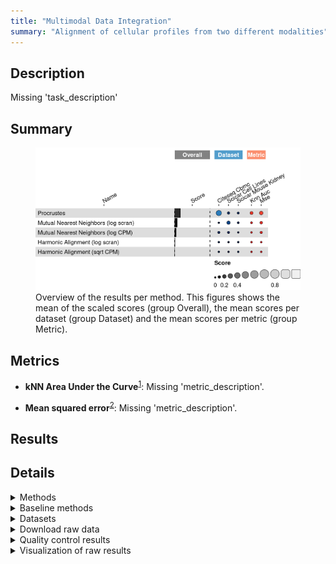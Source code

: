 ```yaml
---
title: "Multimodal Data Integration"
summary: "Alignment of cellular profiles from two different modalities"
---
```


<script src="index_files/libs/htmlwidgets-1.5.4/htmlwidgets.js"></script>
<link href="index_files/libs/datatables-css-0.0.0/datatables-crosstalk.css" rel="stylesheet" />
<script src="index_files/libs/datatables-binding-0.25/datatables.js"></script>
<script src="index_files/libs/jquery-3.6.0/jquery-3.6.0.min.js"></script>
<link href="index_files/libs/dt-core-1.11.3/css/jquery.dataTables.min.css" rel="stylesheet" />
<link href="index_files/libs/dt-core-1.11.3/css/jquery.dataTables.extra.css" rel="stylesheet" />
<script src="index_files/libs/dt-core-1.11.3/js/jquery.dataTables.min.js"></script>
<link href="index_files/libs/dt-ext-select-1.11.3/css/select.dataTables.min.css" rel="stylesheet" />
<script src="index_files/libs/dt-ext-select-1.11.3/js/dataTables.select.min.js"></script>
<link href="index_files/libs/dt-ext-searchpanes-1.11.3/css/searchPanes.dataTables.min.css" rel="stylesheet" />
<script src="index_files/libs/dt-ext-searchpanes-1.11.3/js/dataTables.searchPanes.min.js"></script>
<script src="index_files/libs/jszip-1.11.3/jszip.min.js"></script>
<link href="index_files/libs/dt-ext-buttons-1.11.3/css/buttons.dataTables.min.css" rel="stylesheet" />
<script src="index_files/libs/dt-ext-buttons-1.11.3/js/dataTables.buttons.min.js"></script>
<script src="index_files/libs/dt-ext-buttons-1.11.3/js/buttons.html5.min.js"></script>
<script src="index_files/libs/dt-ext-buttons-1.11.3/js/buttons.colVis.min.js"></script>
<script src="index_files/libs/dt-ext-buttons-1.11.3/js/buttons.print.min.js"></script>
<link href="index_files/libs/dt-ext-responsive-1.11.3/css/responsive.dataTables.min.css" rel="stylesheet" />
<script src="index_files/libs/dt-ext-responsive-1.11.3/js/dataTables.responsive.min.js"></script>
<link href="index_files/libs/crosstalk-1.2.0/css/crosstalk.min.css" rel="stylesheet" />
<script src="index_files/libs/crosstalk-1.2.0/js/crosstalk.min.js"></script>
<script src="index_files/libs/kePrint-0.0.1/kePrint.js"></script>
<link href="index_files/libs/lightable-0.0.1/lightable.css" rel="stylesheet" />


## Description

Missing 'task_description'

## Summary

<figure>
<img src="index.markdown_strict_files/figure-markdown_strict/summary-1.png" width="691" alt="Overview of the results per method. This figures shows the mean of the scaled scores (group Overall), the mean scores per dataset (group Dataset) and the mean scores per metric (group Metric)." />
<figcaption aria-hidden="true">Overview of the results per method. This figures shows the mean of the scaled scores (group Overall), the mean scores per dataset (group Dataset) and the mean scores per metric (group Metric).</figcaption>
</figure>

## Metrics

-   **kNN Area Under the Curve**<sup><a href="/bibliography#stanley2020harmonic" target="_blank">1</a></sup>: Missing 'metric_description'.

<!-- -->

-   **Mean squared error**<sup><a href="/bibliography#lance2022multimodal" target="_blank">2</a></sup>: Missing 'metric_description'.

## Results

<div id="htmlwidget-a1fd87ec0e6c12f2285b" style="width:100%;height:auto;" class="datatables html-widget"></div>
<script type="application/json" data-for="htmlwidget-a1fd87ec0e6c12f2285b">{"x":{"filter":"none","vertical":false,"extensions":["Select","SearchPanes","Buttons","Responsive"],"caption":"<caption>Results table of the scores per method, dataset and metric (after scaling). Use the filters to make a custom subselection of methods and datasets. The \"Overall mean\" dataset is the mean value across all datasets.<\/caption>","data":[["Procrustes <sup><a href=\"/bibliography#gower1975generalized\" target=\"_blank\">3<\/a><\/sup>","Mutual Nearest Neighbors (log scran) <sup><a href=\"/bibliography#haghverdi2018batch\" target=\"_blank\">4<\/a><\/sup>","Procrustes <sup><a href=\"/bibliography#gower1975generalized\" target=\"_blank\">3<\/a><\/sup>","Procrustes <sup><a href=\"/bibliography#gower1975generalized\" target=\"_blank\">3<\/a><\/sup>","Mutual Nearest Neighbors (log scran) <sup><a href=\"/bibliography#haghverdi2018batch\" target=\"_blank\">4<\/a><\/sup>","Mutual Nearest Neighbors (log CPM) <sup><a href=\"/bibliography#haghverdi2018batch\" target=\"_blank\">4<\/a><\/sup>","Mutual Nearest Neighbors (log CPM) <sup><a href=\"/bibliography#haghverdi2018batch\" target=\"_blank\">4<\/a><\/sup>","Procrustes <sup><a href=\"/bibliography#gower1975generalized\" target=\"_blank\">3<\/a><\/sup>","Mutual Nearest Neighbors (log CPM) <sup><a href=\"/bibliography#haghverdi2018batch\" target=\"_blank\">4<\/a><\/sup>","Mutual Nearest Neighbors (log scran) <sup><a href=\"/bibliography#haghverdi2018batch\" target=\"_blank\">4<\/a><\/sup>","Harmonic Alignment (log scran) <sup><a href=\"/bibliography#stanley2020harmonic\" target=\"_blank\">1<\/a><\/sup>","Mutual Nearest Neighbors (log CPM) <sup><a href=\"/bibliography#haghverdi2018batch\" target=\"_blank\">4<\/a><\/sup>","Harmonic Alignment (log scran) <sup><a href=\"/bibliography#stanley2020harmonic\" target=\"_blank\">1<\/a><\/sup>","Harmonic Alignment (sqrt CPM) <sup><a href=\"/bibliography#stanley2020harmonic\" target=\"_blank\">1<\/a><\/sup>","Harmonic Alignment (log scran) <sup><a href=\"/bibliography#stanley2020harmonic\" target=\"_blank\">1<\/a><\/sup>","Harmonic Alignment (sqrt CPM) <sup><a href=\"/bibliography#stanley2020harmonic\" target=\"_blank\">1<\/a><\/sup>","Harmonic Alignment (sqrt CPM) <sup><a href=\"/bibliography#stanley2020harmonic\" target=\"_blank\">1<\/a><\/sup>","Harmonic Alignment (log scran) <sup><a href=\"/bibliography#stanley2020harmonic\" target=\"_blank\">1<\/a><\/sup>","Mutual Nearest Neighbors (log scran) <sup><a href=\"/bibliography#haghverdi2018batch\" target=\"_blank\">4<\/a><\/sup>","Harmonic Alignment (sqrt CPM) <sup><a href=\"/bibliography#stanley2020harmonic\" target=\"_blank\">1<\/a><\/sup>"],["CITE-seq Cord Blood Mononuclear Cells <sup><a href=\"/bibliography#stoeckius2017simultaneous\" target=\"_blank\">5<\/a><\/sup>","sciCAR Cell Lines <sup><a href=\"/bibliography#cao2018joint\" target=\"_blank\">6<\/a><\/sup>","Overall mean","sciCAR Cell Lines <sup><a href=\"/bibliography#cao2018joint\" target=\"_blank\">6<\/a><\/sup>","Overall mean","CITE-seq Cord Blood Mononuclear Cells <sup><a href=\"/bibliography#stoeckius2017simultaneous\" target=\"_blank\">5<\/a><\/sup>","sciCAR Cell Lines <sup><a href=\"/bibliography#cao2018joint\" target=\"_blank\">6<\/a><\/sup>","sciCAR Mouse Kidney <sup><a href=\"/bibliography#cao2018joint\" target=\"_blank\">6<\/a><\/sup>","Overall mean","sciCAR Mouse Kidney <sup><a href=\"/bibliography#cao2018joint\" target=\"_blank\">6<\/a><\/sup>","sciCAR Mouse Kidney <sup><a href=\"/bibliography#cao2018joint\" target=\"_blank\">6<\/a><\/sup>","sciCAR Mouse Kidney <sup><a href=\"/bibliography#cao2018joint\" target=\"_blank\">6<\/a><\/sup>","CITE-seq Cord Blood Mononuclear Cells <sup><a href=\"/bibliography#stoeckius2017simultaneous\" target=\"_blank\">5<\/a><\/sup>","sciCAR Mouse Kidney <sup><a href=\"/bibliography#cao2018joint\" target=\"_blank\">6<\/a><\/sup>","Overall mean","CITE-seq Cord Blood Mononuclear Cells <sup><a href=\"/bibliography#stoeckius2017simultaneous\" target=\"_blank\">5<\/a><\/sup>","Overall mean","sciCAR Cell Lines <sup><a href=\"/bibliography#cao2018joint\" target=\"_blank\">6<\/a><\/sup>","CITE-seq Cord Blood Mononuclear Cells <sup><a href=\"/bibliography#stoeckius2017simultaneous\" target=\"_blank\">5<\/a><\/sup>","sciCAR Cell Lines <sup><a href=\"/bibliography#cao2018joint\" target=\"_blank\">6<\/a><\/sup>"],[0.367371660099538,0.172964252031419,0.162837986597246,0.0738402342650184,0.0653706327887329,0.0622904826180733,0.0578544389346066,0.0473020654271813,0.0426085296479292,0.0374213892344664,0.0109700285290439,0.00768066739110755,0.0046471142447602,0.00401139972041642,0.00314853587622908,-0.00173450021106317,-0.00480976937010793,-0.00617153514511684,-0.0142737428996867,-0.016706207619677],[0.308171704906801,0.0802243802593182,0.135417673163572,0.0579895919310561,0.0369218501295169,0.0140308448143716,0.0366648883279408,0.0400917226528605,0.0151695187773746,0.0434258827880639,0.0247993159239327,-0.00518717681018846,0.011571461471132,0.0104405294544754,0.0152583183793965,-0.00114099213098423,-0.000711677681043749,0.0094041777431248,-0.0128847126588314,-0.0114345703666224],[0.426571615292276,0.26570412380352,0.19025830003092,0.0896908765989807,0.0938194154479489,0.110550120421775,0.0790439895412725,0.054512408201502,0.0700475405184837,0.0314168956808689,-0.00285925886584493,0.0205485115924036,-0.00227723298161164,-0.00241773001364254,-0.00896124662693835,-0.0023280082911421,-0.00890786105917211,-0.0217472480333585,-0.0156627731405421,-0.0219778448727317],[291,879,449.666666666667,499,982.666666666667,540,749,559,719.333333333333,1239,1993,869,2046,581,1926,890,593.666666666667,1739,830,310],[132.8,88.6,273.333333333333,369,86.3666666666667,43.5,83.3,318.2,71.6,92.8,655.5,88,395,941.1,458.566666666667,903.9,930.366666666667,325.2,77.7,946.1],[0.5666015625,3.22265625,0.684928385416667,0.65517578125,3.87369791666667,1.953125,1.85546875,0.8330078125,2.01822916666667,4.19921875,4.19921875,2.24609375,4.19921875,1.85546875,3.87369791666667,0.61318359375,1.112890625,3.22265625,4.19921875,0.87001953125]],"container":"<table class=\"stripe compact\">\n  <thead>\n    <tr>\n      <th>Method<\/th>\n      <th>Dataset<\/th>\n      <th>Mean score<\/th>\n      <th>kNN Area Under the Curve<\/th>\n      <th>Mean squared error<\/th>\n      <th>Runtime (s)<\/th>\n      <th>CPU (%)<\/th>\n      <th>Memory (GB)<\/th>\n    <\/tr>\n  <\/thead>\n<\/table>","options":{"dom":"Bt","paging":false,"columnDefs":[{"targets":6,"render":"function(data, type, row, meta) {\n    return type !== 'display' ? data : DTWidget.formatRound(data, 0, 3, \",\", \".\", null);\n  }"},{"targets":5,"render":"function(data, type, row, meta) {\n    return type !== 'display' ? data : DTWidget.formatRound(data, 0, 3, \",\", \".\", null);\n  }"},{"targets":7,"render":"function(data, type, row, meta) {\n    return type !== 'display' ? data : DTWidget.formatRound(data, 2, 3, \",\", \".\", null);\n  }"},{"targets":2,"render":"function(data, type, row, meta) {\n    return type !== 'display' ? data : DTWidget.formatRound(data, 2, 3, \",\", \".\", null);\n  }"},{"targets":3,"render":"function(data, type, row, meta) {\n    return type !== 'display' ? data : DTWidget.formatRound(data, 2, 3, \",\", \".\", null);\n  }"},{"targets":4,"render":"function(data, type, row, meta) {\n    return type !== 'display' ? data : DTWidget.formatRound(data, 2, 3, \",\", \".\", null);\n  }"},{"searchPanes":{"show":false},"targets":[2,3,4,5,6,7]},{"searchPanes":{"preSelect":"Overall mean"},"targets":1},{"className":"dt-right","targets":[2,3,4,5,6,7]}],"buttons":["searchPanes","csv","excel"],"language":{"searchPanes":{"collapse":"Filters"}},"order":[],"autoWidth":false,"orderClasses":false,"responsive":true}},"evals":["options.columnDefs.0.render","options.columnDefs.1.render","options.columnDefs.2.render","options.columnDefs.3.render","options.columnDefs.4.render","options.columnDefs.5.render"],"jsHooks":[]}</script>

## Details

<details>
<summary>
Methods
</summary>

-   **Harmonic Alignment (log scran)**<sup><a href="/bibliography#stanley2020harmonic" target="_blank">1</a></sup>: Missing 'method_description'. Links: [Docs](https://github.com/KrishnaswamyLab/harmonic-alignment).

<!-- -->

-   **Harmonic Alignment (sqrt CPM)**<sup><a href="/bibliography#stanley2020harmonic" target="_blank">1</a></sup>: Missing 'method_description'. Links: [Docs](https://github.com/KrishnaswamyLab/harmonic-alignment).

<!-- -->

-   **Mutual Nearest Neighbors (log CPM)**<sup><a href="/bibliography#haghverdi2018batch" target="_blank">4</a></sup>: Missing 'method_description'. Links: [Docs](https://github.com/LTLA/batchelor).

<!-- -->

-   **Mutual Nearest Neighbors (log scran)**<sup><a href="/bibliography#haghverdi2018batch" target="_blank">4</a></sup>: Missing 'method_description'. Links: [Docs](https://github.com/LTLA/batchelor).

<!-- -->

-   **Procrustes**<sup><a href="/bibliography#gower1975generalized" target="_blank">3</a></sup>: Missing 'method_description'. Links: [Docs](https://docs.scipy.org/doc/scipy/reference/generated/scipy.spatial.procrustes.html).

<!-- -->

-   **Random Features**<sup><a href="/bibliography#openproblems" target="_blank">7</a></sup>: Missing 'method_description'. Links: [Docs](https://github.com/openproblems-bio/openproblems).

<!-- -->

-   **True Features**<sup><a href="/bibliography#openproblems" target="_blank">7</a></sup>: Missing 'method_description'. Links: [Docs](https://github.com/openproblems-bio/openproblems).

</details>
<details>
<summary>
Baseline methods
</summary>

-   **Random Features**: Missing 'method_description'.

<!-- -->

-   **True Features**: Missing 'method_description'.

</details>
<details>
<summary>
Datasets
</summary>

-   **CITE-seq Cord Blood Mononuclear Cells**<sup><a href="/bibliography#stoeckius2017simultaneous" target="_blank">5</a></sup>: Missing 'dataset_description'.

<!-- -->

-   **sciCAR Cell Lines**<sup><a href="/bibliography#cao2018joint" target="_blank">6</a></sup>: Missing 'dataset_description'.

<!-- -->

-   **sciCAR Mouse Kidney**<sup><a href="/bibliography#cao2018joint" target="_blank">6</a></sup>: Missing 'dataset_description'.

</details>
<details>
<summary>
Download raw data
</summary>

<a href="data/task_info.json" class="btn btn-secondary">Task info</a>
<a href="data/method_info.json" class="btn btn-secondary">Method info</a>
<a href="data/metric_info.json" class="btn btn-secondary">Metric info</a>
<a href="data/dataset_info.json" class="btn btn-secondary">Dataset info</a>
<a href="data/results.json" class="btn btn-secondary">Results</a>
<a href="data/quality_control.json" class="btn btn-secondary">Quality control</a>

</details>
<details>
<summary>
Quality control results
</summary>
<table class="table lightable-paper" style='margin-left: auto; margin-right: auto; font-family: "Arial Narrow", arial, helvetica, sans-serif; margin-left: auto; margin-right: auto;'>
 <thead>
  <tr>
   <th style="text-align:left;"> Category </th>
   <th style="text-align:left;"> Name </th>
   <th style="text-align:right;"> Value </th>
   <th style="text-align:left;"> Condition </th>
   <th style="text-align:left;"> Severity </th>
  </tr>
 </thead>
<tbody>
  <tr>
   <td style="text-align:left;" data-toggle="tooltip" data-container="body" data-placement="right" title="Dataset metadata field 'dataset_description' should be defined
  Task id: multimodal_data_integration
  Field: dataset_description
"> Dataset info </td>
   <td style="text-align:left;" data-toggle="tooltip" data-container="body" data-placement="right" title="Dataset metadata field 'dataset_description' should be defined
  Task id: multimodal_data_integration
  Field: dataset_description
"> Pct 'dataset_description' missing </td>
   <td style="text-align:right;" data-toggle="tooltip" data-container="body" data-placement="right" title="Dataset metadata field 'dataset_description' should be defined
  Task id: multimodal_data_integration
  Field: dataset_description
"> 1 </td>
   <td style="text-align:left;" data-toggle="tooltip" data-container="body" data-placement="right" title="Dataset metadata field 'dataset_description' should be defined
  Task id: multimodal_data_integration
  Field: dataset_description
"> percent_missing(dataset_info, field) </td>
   <td style="text-align:left;color: red !important;" data-toggle="tooltip" data-container="body" data-placement="right" title="Dataset metadata field 'dataset_description' should be defined
  Task id: multimodal_data_integration
  Field: dataset_description
"> ✗✗ </td>
  </tr>
  <tr>
   <td style="text-align:left;" data-toggle="tooltip" data-container="body" data-placement="right" title="Method metadata field 'method_description' should be defined
  Task id: multimodal_data_integration
  Field: method_description
"> Method info </td>
   <td style="text-align:left;" data-toggle="tooltip" data-container="body" data-placement="right" title="Method metadata field 'method_description' should be defined
  Task id: multimodal_data_integration
  Field: method_description
"> Pct 'method_description' missing </td>
   <td style="text-align:right;" data-toggle="tooltip" data-container="body" data-placement="right" title="Method metadata field 'method_description' should be defined
  Task id: multimodal_data_integration
  Field: method_description
"> 1 </td>
   <td style="text-align:left;" data-toggle="tooltip" data-container="body" data-placement="right" title="Method metadata field 'method_description' should be defined
  Task id: multimodal_data_integration
  Field: method_description
"> percent_missing(method_info, field) </td>
   <td style="text-align:left;color: red !important;" data-toggle="tooltip" data-container="body" data-placement="right" title="Method metadata field 'method_description' should be defined
  Task id: multimodal_data_integration
  Field: method_description
"> ✗✗ </td>
  </tr>
  <tr>
   <td style="text-align:left;" data-toggle="tooltip" data-container="body" data-placement="right" title="Metric metadata field 'metric_description' should be defined
  Task id: multimodal_data_integration
  Field: metric_description
"> Metric info </td>
   <td style="text-align:left;" data-toggle="tooltip" data-container="body" data-placement="right" title="Metric metadata field 'metric_description' should be defined
  Task id: multimodal_data_integration
  Field: metric_description
"> Pct 'metric_description' missing </td>
   <td style="text-align:right;" data-toggle="tooltip" data-container="body" data-placement="right" title="Metric metadata field 'metric_description' should be defined
  Task id: multimodal_data_integration
  Field: metric_description
"> 1 </td>
   <td style="text-align:left;" data-toggle="tooltip" data-container="body" data-placement="right" title="Metric metadata field 'metric_description' should be defined
  Task id: multimodal_data_integration
  Field: metric_description
"> percent_missing(metric_info, field) </td>
   <td style="text-align:left;color: red !important;" data-toggle="tooltip" data-container="body" data-placement="right" title="Metric metadata field 'metric_description' should be defined
  Task id: multimodal_data_integration
  Field: metric_description
"> ✗✗ </td>
  </tr>
  <tr>
   <td style="text-align:left;" data-toggle="tooltip" data-container="body" data-placement="right" title="Task metadata field 'task_description' should be defined
  Task id: multimodal_data_integration
  Field: task_description
"> Task info </td>
   <td style="text-align:left;" data-toggle="tooltip" data-container="body" data-placement="right" title="Task metadata field 'task_description' should be defined
  Task id: multimodal_data_integration
  Field: task_description
"> Pct 'task_description' missing </td>
   <td style="text-align:right;" data-toggle="tooltip" data-container="body" data-placement="right" title="Task metadata field 'task_description' should be defined
  Task id: multimodal_data_integration
  Field: task_description
"> 1 </td>
   <td style="text-align:left;" data-toggle="tooltip" data-container="body" data-placement="right" title="Task metadata field 'task_description' should be defined
  Task id: multimodal_data_integration
  Field: task_description
"> percent_missing([task_info], field) </td>
   <td style="text-align:left;color: red !important;" data-toggle="tooltip" data-container="body" data-placement="right" title="Task metadata field 'task_description' should be defined
  Task id: multimodal_data_integration
  Field: task_description
"> ✗✗ </td>
  </tr>
</tbody>
</table>

</details>
<details>
<summary>
Visualization of raw results
</summary>

<img src="index.markdown_strict_files/figure-markdown_strict/raw_results-1.png" width="960" />

</details>
